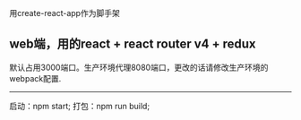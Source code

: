 用create-react-app作为脚手架
## web端，用的react + react router v4 + redux
默认占用3000端口。生产环境代理8080端口，更改的话请修改生产环境的webpack配置.
****
启动：npm start;
打包：npm run build;
